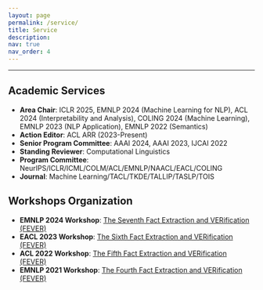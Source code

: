 ```yaml
---
layout: page
permalink: /service/
title: Service
description: 
nav: true
nav_order: 4
---
```


---
## Academic Services

- **Area Chair**: ICLR 2025, EMNLP 2024 (Machine Learning for NLP), ACL 2024 (Interpretability and Analysis), COLING 2024 (Machine Learning), EMNLP 2023 (NLP Application), EMNLP 2022 (Semantics)
- **Action Editor**: ACL ARR (2023-Present)
- **Senior Program Committee**: AAAI 2024, AAAI 2023, IJCAI 2022
- **Standing Reviewer**: Computational Linguistics 
- **Program Committee**: NeurIPS/ICLR/ICML/COLM/ACL/EMNLP/NAACL/EACL/COLING
- **Journal**: Machine Learning/TACL/TKDE/TALLIP/TASLP/TOIS
    
## Workshops Organization

- **EMNLP 2024 Workshop**: [The Seventh Fact Extraction and VERification (FEVER)](https://fever.ai/)
- **EACL 2023 Workshop**: [The Sixth Fact Extraction and VERification (FEVER)](https://fever.ai/2023/workshop.html)
- **ACL 2022 Workshop**: [The Fifth Fact Extraction and VERification (FEVER)](https://fever.ai/2022/workshop.html) 
- **EMNLP 2021 Workshop**: [The Fourth Fact Extraction and VERification (FEVER)](https://fever.ai/2021/workshop.html) 

